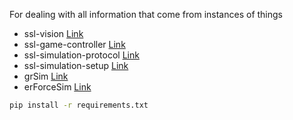For dealing with all information that come from instances of things
- ssl-vision [Link](https://github.com/RoboCup-SSL/ssl-vision)
- ssl-game-controller [Link](https://github.com/RoboCup-SSL/ssl-game-controller)
- ssl-simulation-protocol [Link](https://github.com/RoboCup-SSL/ssl-simulation-protocol)
- ssl-simulation-setup [Link](https://github.com/RoboCup-SSL/ssl-simulation-setup)
- grSim [Link](https://github.com/RoboCup-SSL/grSim)
- erForceSim [Link](https://github.com/robotics-erlangen/framework)

```bash
pip install -r requirements.txt
```